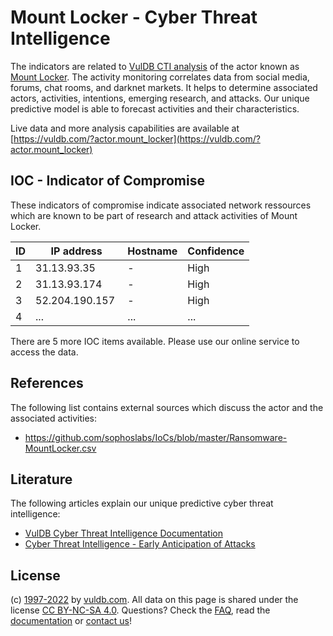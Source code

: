 # Mount Locker - Cyber Threat Intelligence

The indicators are related to [VulDB CTI analysis](https://vuldb.com/?kb.cti) of the actor known as [Mount Locker](https://vuldb.com/?actor.mount_locker). The activity monitoring correlates data from social media, forums, chat rooms, and darknet markets. It helps to determine associated actors, activities, intentions, emerging research, and attacks. Our unique predictive model is able to forecast activities and their characteristics.

Live data and more analysis capabilities are available at [https://vuldb.com/?actor.mount_locker](https://vuldb.com/?actor.mount_locker)

## IOC - Indicator of Compromise

These indicators of compromise indicate associated network ressources which are known to be part of research and attack activities of Mount Locker.

ID | IP address | Hostname | Confidence
-- | ---------- | -------- | ----------
1 | 31.13.93.35  | - | High
2 | 31.13.93.174  | - | High
3 | 52.204.190.157  | - | High
4 | ... | ... | ...

There are 5 more IOC items available. Please use our online service to access the data.

## References

The following list contains external sources which discuss the actor and the associated activities:

* https://github.com/sophoslabs/IoCs/blob/master/Ransomware-MountLocker.csv

## Literature

The following articles explain our unique predictive cyber threat intelligence:

* [VulDB Cyber Threat Intelligence Documentation](https://vuldb.com/?kb.cti)
* [Cyber Threat Intelligence - Early Anticipation of Attacks](https://www.scip.ch/en/?labs.20201022)

## License

(c) [1997-2022](https://vuldb.com/?kb.changelog) by [vuldb.com](https://vuldb.com/?kb.about). All data on this page is shared under the license [CC BY-NC-SA 4.0](https://creativecommons.org/licenses/by-nc-sa/4.0/). Questions? Check the [FAQ](https://vuldb.com/?kb.faq), read the [documentation](https://vuldb.com/?kb) or [contact us](https://vuldb.com/?contact)!
